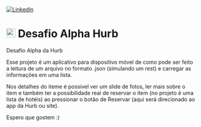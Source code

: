 
<a href="https://www.linkedin.com/in/edi-carlos-0424b713b/" target="_blank">
  <img alt="LinkedIn" src="https://img.shields.io/badge/LinkedIn-0077B5?style=for-the-badge&logo=linkedin&logoColor=white"/>
</a>

# <img src="https://avatars.githubusercontent.com/u/84100409?s=400.jpg" alt="HU" width="24" /> Desafio Alpha Hurb

Desafio Alpha da Hurb

Esse projeto é um aplicativo para dispositivo móvel de como pode ser feito a leitura de um arquivo no formato .json (simulando um rest) e carregar as informações em uma lista.

Nos detalhes do iteme é possivel ver um slide de fotos, ler 
mais sobre o item e também ter a possibilidade real de reservar o item (no projeto é uma lista de hotéis) ao pressionar o botão de Reservar (aqui será direcionado ao app da Hurb ou site).

Espero que gostem :)
